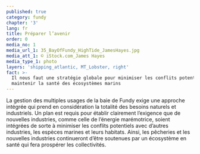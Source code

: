 ```yaml
---
published: true
category: fundy
chapter: '3'
lang: fr
title: Préparer l’avenir
order: 0
media_no: 1
media_url_1: 35_BayOfFundy_HighTide_JamesHayes.jpg
media_att_1: © iStock.com_James Hayes
media_type_1: photo
layers: 'shipping_atlantic, MT_Lobster, right'
fact: >-
  Il nous faut une stratégie globale pour minimiser les conflits potentiels et
  maintenir la santé des écosystèmes marins
---
```


La gestion des multiples usages de la baie de Fundy exige une approche intégrée qui prend en considération la totalité des besoins naturels et industriels. Un plan est requis pour établir clairement l’exigence que de nouvelles industries, comme celle de l’énergie marémotrice, soient intégrées de sorte à minimiser les conflits potentiels avec d’autres industries, les espèces marines et leurs habitats. Ainsi, les pêcheries et les nouvelles industries continueront d’être soutenues par un écosystème en santé qui fera prospérer les collectivités.